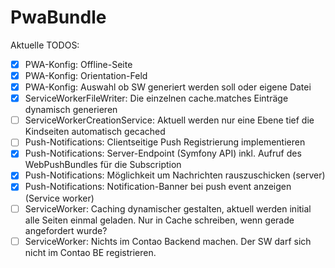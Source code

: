# PwaBundle

Aktuelle TODOS:
* [X] PWA-Konfig: Offline-Seite
* [X] PWA-Konfig: Orientation-Feld
* [X] PWA-Konfig: Auswahl ob SW generiert werden soll oder eigene Datei
* [X] ServiceWorkerFileWriter: Die einzelnen cache.matches Einträge dynamisch generieren
* [ ] ServiceWorkerCreationService: Aktuell werden nur eine Ebene tief die Kindseiten automatisch gecached
* [ ] Push-Notifications: Clientseitige Push Registrierung implementieren
* [X] Push-Notifications: Server-Endpoint (Symfony API) inkl. Aufruf des WebPushBundles für die Subscription
* [X] Push-Notifications: Möglichkeit um Nachrichten rauszuschicken (server)
* [X] Push-Notifications: Notification-Banner bei push event anzeigen (Service worker)
* [ ] ServiceWorker: Caching dynamischer gestalten, aktuell werden initial alle Seiten einmal geladen. Nur in Cache schreiben, wenn gerade angefordert wurde?
* [ ] ServiceWorker: Nichts im Contao Backend machen. Der SW darf sich nicht im Contao BE registrieren.